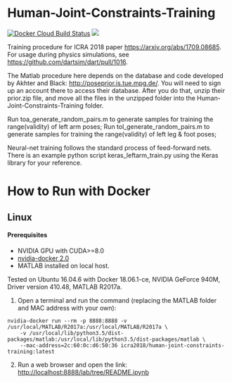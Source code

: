 # Human-Joint-Constraints-Training
[![Docker Cloud Build Status](https://img.shields.io/docker/cloud/build/icra2018/human-joint-constraints-training.svg)](https://hub.docker.com/r/icra2018/human-joint-constraints-training)
<a href="#how-to-run-with-docker"><img src="https://img.shields.io/badge/Docker-instructions-brightgreen.svg"></a>

Training procedure for ICRA 2018 paper https://arxiv.org/abs/1709.08685. For usage during physics simulations, see https://github.com/dartsim/dart/pull/1016.

The Matlab procedure here depends on the database and code developed by Akhter and Black: http://poseprior.is.tue.mpg.de/.
You will need to sign up an account there to access their database. After you do that, unzip their prior.zip file, and move all the files in the unzipped folder into the Human-Joint-Constraints-Training folder.

Run toa_generate_random_pairs.m to generate samples for training the range(validity) of left arm poses; Run tol_generate_random_pairs.m to generate samples for training the range(validity) of left leg & foot poses;

Neural-net training follows the standard process of feed-forward nets. There is an example python script keras_leftarm_train.py using the Keras library for your reference.

# How to Run with Docker

## Linux
#### Prerequisites
* NVIDIA GPU with CUDA>=8.0
* [nvidia-docker 2.0](https://github.com/nvidia/nvidia-docker/wiki/Installation-(version-2.0))
* MATLAB installed on local host.

Tested on Ubuntu 16.04.6 with Docker 18.06.1-ce, NVIDIA GeForce 940M, Driver version 410.48, MATLAB R2017a.

1. Open a terminal and run the command (replacing the MATLAB folder and MAC address with your own):
```
nvidia-docker run --rm -p 8888:8888 -v /usr/local/MATLAB/R2017a:/usr/local/MATLAB/R2017a \
    -v /usr/local/lib/python3.5/dist-packages/matlab:/usr/local/lib/python3.5/dist-packages/matlab \
    --mac-address=2c:60:0c:d6:50:36 icra2018/human-joint-constraints-training:latest
```
2. Run a web browser and open the link: [http://localhost:8888/lab/tree/README.ipynb](http://localhost:8888/lab/tree/README.ipynb)
